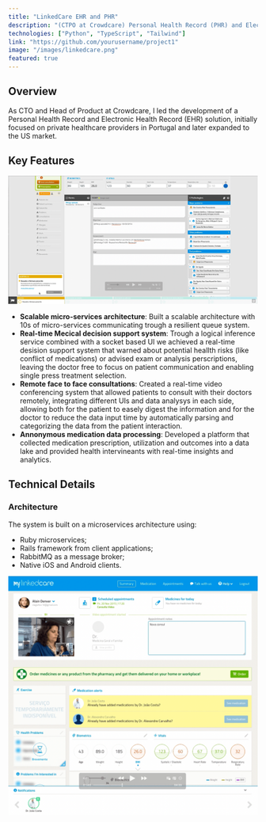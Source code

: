 ```yaml
---
title: "LinkedCare EHR and PHR"
description: "(CTPO at Crowdcare) Personal Health Record (PHR) and Electronic Health Record (EHR)"
technologies: ["Python", "TypeScript", "Tailwind"]
link: "https://github.com/yourusername/project1"
image: "/images/linkedcare.png"
featured: true
---
```


## Overview

As CTO and Head of Product at Crowdcare, I led the development of a Personal Health Record and Electronic Health Record (EHR) solution, initially focused on private healthcare providers in Portugal and later expanded to the US market.

## Key Features

![ProLinkedcare](/images/cembe.png)

- **Scalable micro-services architecture**: Built a scalable architecture with 10s of micro-services communicating trough a resilient queue system.
- **Real-time Mecical decision support system**: Trough a logical inference service combined with a socket based UI we achieved a real-time desision support system that warned about potential heallth risks (like conflict of medications) or advised exam or analysis perscriptions, leaving the doctor free to focus on patient communication and enabling single press treatment selection. 
- **Remote face to face consultations**: Created a real-time video conferencing system that allowed patients to consult with their doctors remotely, integrating different UIs and data analysys in each side, allowing both for the patient to easely digest the information and for the doctor to reduce the data input time by automatically parsing and categorizing the data from the patient interaction.
- **Annonymous medication data processing**: Developed a platform that collected medication prescription, utilization and outcomes into a data lake and provided health intervineants with real-time insights and analytics.

## Technical Details

### Architecture

The system is built on a microservices architecture using:
- Ruby microservices;
- Rails framework from client applications;
- RabbitMQ as a message broker;
- Native iOS and Android clients.

![MyLinkedcare](/images/mylinkedcare.png)